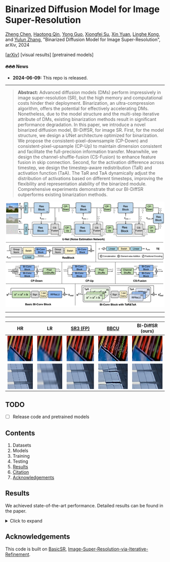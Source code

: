 # Binarized Diffusion Model for Image Super-Resolution

[Zheng Chen](https://zhengchen1999.github.io/), [Haotong Qin](https://htqin.github.io/), [Yong Guo](https://www.guoyongcs.com/), [Xiongfei Su](https://ieeexplore.ieee.org/author/37086348852), [Xin Yuan](https://en.westlake.edu.cn/faculty/xin-yuan.html), [Linghe Kong](https://www.cs.sjtu.edu.cn/~linghe.kong/), and [Yulun Zhang](http://yulunzhang.com/), "Binarized Diffusion Model for Image Super-Resolution", arXiv, 2024

[[arXiv]()] [visual results] [pretrained models]



#### 🔥🔥🔥 News

- **2024-06-09:** This repo is released.

---

> **Abstract:** Advanced diffusion models (DMs) perform impressively in image super-resolution (SR), but the high memory and computational costs hinder their deployment. Binarization, an ultra-compression algorithm, offers the potential for effectively accelerating DMs. Nonetheless, due to the model structure and the multi-step iterative attribute of DMs, existing binarization methods result in significant performance degradation. In this paper, we introduce a novel binarized diffusion model, BI-DiffSR, for image SR. First, for the model structure, we design a UNet architecture optimized for binarization. We propose the consistent-pixel-downsample (CP-Down) and consistent-pixel-upsample (CP-Up) to maintain dimension consistent and facilitate the full-precision information transfer. Meanwhile, we design the channel-shuffle-fusion (CS-Fusion) to enhance feature fusion in skip connection. Second, for the activation difference across timestep, we design the timestep-aware redistribution (TaR) and activation function (TaA). The TaR and TaA dynamically adjust the distribution of activations based on different timesteps, improving the flexibility and representation alability of the binarized module. Comprehensive experiments demonstrate that our BI-DiffSR outperforms existing binarization methods.

![](figs/BI-DiffSR.png)

---

---

|                            HR                             |                              LR                              | [SR3 (FP)](https://github.com/Janspiry/Image-Super-Resolution-via-Iterative-Refinement) |          [BBCU](https://github.com/Zj-BinXia/BBCU)          |                       BI-DiffSR (ours)                       |
| :-------------------------------------------------------: | :----------------------------------------------------------: | :----------------------------------------------------------: | :---------------------------------------------------------: | :----------------------------------------------------------: |
| <img src="figs/compare/ComS_img_023_HR_x4.png" height=80> | <img src="figs/compare/ComS_img_023_Bicubic_x4.png" height=80> |  <img src="figs/compare/ComS_img_023_SR3_x4.png" height=80>  | <img src="figs/compare/ComS_img_023_BBCU_x4.png" height=80> | <img src="figs/compare/ComS_img_023_BI-DiffSR_x4.png" height=80> |
| <img src="figs/compare/ComS_img_033_HR_x4.png" height=80> | <img src="figs/compare/ComS_img_033_Bicubic_x4.png" height=80> |  <img src="figs/compare/ComS_img_033_SR3_x4.png" height=80>  | <img src="figs/compare/ComS_img_033_BBCU_x4.png" height=80> | <img src="figs/compare/ComS_img_033_BI-DiffSR_x4.png" height=80> |

## TODO

* [ ] Release code and pretrained models

## Contents

1. Datasets
1. Models
1. Training
1. Testing
1. [Results](#results)
1. [Citation](#citation)
1. [Acknowledgements](#acknowledgements)

## <a name="results"></a> Results

We achieved state-of-the-art performance. Detailed results can be found in the paper.

<details>
<summary>Click to expand</summary>




- quantitative comparisons in Table 2 (main paper)

<p align="center">
  <img width="900" src="figs/T1.png">
</p>



- visual comparison in Figure 8 (main paper)

<p align="center">
  <img width="900" src="figs/F1.png">
</p>



- visual comparison in Figure 13 (supplemental material)

<p align="center">
  <img width="900" src="figs/F2-1.png">
  <img width="900" src="figs/F2-2.png">
</p>




- visual comparison in Figure 14 (supplemental material)

<p align="center">
  <img width="900" src="figs/F3-1.png">
  <img width="900" src="figs/F3-2.png">
</p>

</details>



## <a name="acknowledgements"></a> Acknowledgements

This code is built on [BasicSR](https://github.com/XPixelGroup/BasicSR), [Image-Super-Resolution-via-Iterative-Refinement](https://github.com/Janspiry/Image-Super-Resolution-via-Iterative-Refinement).
